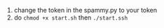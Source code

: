 1. change the token in the spammy.py to your token
2. do ```chmod +x start.sh``` then ```./start.ssh```
